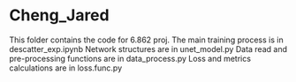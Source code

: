 # Cheng_Jared
This folder contains the code for 6.862 proj.
The main training process is in descatter_exp.ipynb
Network structures are in unet_model.py
Data read and pre-processing functions are in data_process.py
Loss and metrics calculations are in loss.func.py
